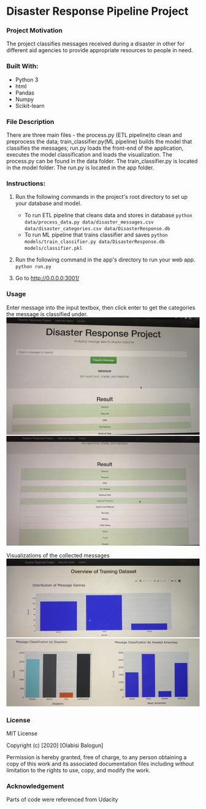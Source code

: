 # Disaster Response Pipeline Project
### Project Motivation
The project classifies messages received during a disaster in other for different aid agencies to provide 
appropriate resources to people in need.

### Built With:
* Python 3
* html
* Pandas
* Numpy
* Scikit-learn

### File Description
There are three main files - the process.py (ETL pipeline)to clean and preprocess the data; train_classifier.py(ML pipeline) builds the model that classifies the messages; run.py loads the front-end of the application, executes the model classification and loads the visualization.
The process.py can be found in the data folder. The train_classifier.py is located in the model folder. The run.py is located in the app folder.


### Instructions:
1. Run the following commands in the project's root directory to set up your database and model.

    - To run ETL pipeline that cleans data and stores in database
        `python data/process_data.py data/disaster_messages.csv data/disaster_categories.csv data/DisasterResponse.db`
    - To run ML pipeline that trains classifier and saves
        `python models/train_classifier.py data/DisasterResponse.db models/classifier.pkl`

2. Run the following command in the app's directory to run your web app.
    `python run.py`

3. Go to http://0.0.0.0:3001/

### Usage
Enter message into the input textbox, then click enter to get the categories the message is classified under.
![](images/web_app.jpg)
![](images/web_app2.jpg)

Visualizations of the collected messages
![](images/plot1.jpg)
![](images/plot.jpg)


### License
MIT License

Copyright (c) [2020] [Olabisi Balogun]

Permission is hereby granted, free of charge, to any person obtaining a copy of this work and its associated documentation files including without
limitation to the rights to use, copy, and modify the work.


### Acknowledgement
Parts of code were referenced from Udacity

